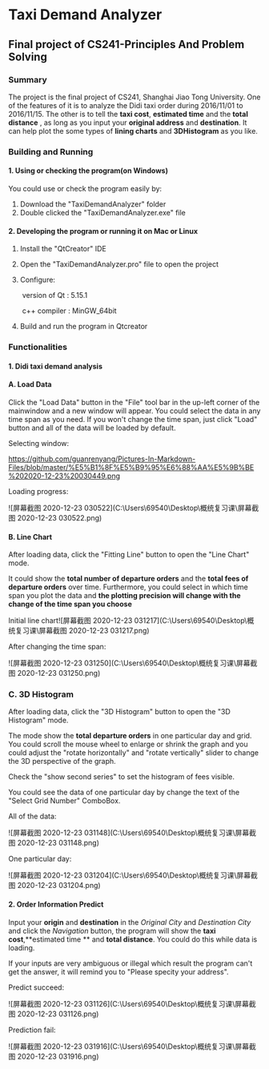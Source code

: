 # Taxi Demand Analyzer 

## Final project of CS241-Principles And Problem Solving 

### Summary

The project is the final project of CS241, Shanghai Jiao Tong University. One of the features of it is to analyze the Didi taxi order during 2016/11/01 to 2016/11/15. The other is to tell the **taxi cost**, **estimated time** and the **total distance** , as long as you input your **original address** and **destination**. It can help plot the some types of **lining charts** and **3DHistogram** as you like.  

### Building and Running

#### 1. Using or checking the program(on Windows)

You could use or check the program easily by:

1. Download the "TaxiDemandAnalyzer" folder
2. Double clicked the "TaxiDemandAnalyzer.exe" file

#### 2. Developing the program or running it on Mac or Linux

1. Install the "QtCreator" IDE

2. Open the "TaxiDemandAnalyzer.pro" file to open the project

3. Configure:

   ​	version of Qt : 5.15.1

   ​	c++ compiler : MinGW_64bit

4. Build and run the program in Qtcreator

### Functionalities

#### 1. Didi taxi demand analysis

#### A. Load Data

Click the "Load Data" button in the "File" tool bar in the up-left corner of the mainwindow and a new window will appear. You could select the data in any time span as you need.  If you won't change the time span, just click "Load" button and all of the data will be loaded by default.

Selecting window:

https://github.com/guanrenyang/Pictures-In-Markdown-Files/blob/master/%E5%B1%8F%E5%B9%95%E6%88%AA%E5%9B%BE%202020-12-23%20030449.png

Loading progress:

![屏幕截图 2020-12-23 030522](C:\Users\69540\Desktop\概统复习课\屏幕截图 2020-12-23 030522.png)



#### B. Line Chart

After loading data, click the "Fitting Line" button to open the "Line Chart" mode.

It could show the **total number of departure orders** and the **total fees of departure orders** over time. Furthermore, you could select in which time span you plot the data and **the plotting precision will change with the change of the time span you choose** 

Initial line chart![屏幕截图 2020-12-23 031217](C:\Users\69540\Desktop\概统复习课\屏幕截图 2020-12-23 031217.png)

After changing the time span:

![屏幕截图 2020-12-23 031250](C:\Users\69540\Desktop\概统复习课\屏幕截图 2020-12-23 031250.png)

### C. 3D Histogram

After loading data, click the "3D Histogram" button to open the "3D Histogram" mode.

 The mode show the **total departure orders** in one particular day and grid. You could scroll the mouse wheel to enlarge or shrink the graph and you could adjust the "rotate horizontally" and "rotate vertically" slider to change the 3D perspective of the graph. 

Check the "show second series" to set the histogram of fees visible.

You could see the data of one particular day by change the text of the "Select Grid Number" ComboBox.

All of the data:

![屏幕截图 2020-12-23 031148](C:\Users\69540\Desktop\概统复习课\屏幕截图 2020-12-23 031148.png)

One particular day:

![屏幕截图 2020-12-23 031204](C:\Users\69540\Desktop\概统复习课\屏幕截图 2020-12-23 031204.png)



#### 2. Order Information Predict

Input your **origin** and **destination** in the *Original City* and *Destination City* and click the *Navigation* button, the program will show the **taxi cost**,**estimated time ** and **total distance**. You could do this while data is loading. 

If your inputs are very ambiguous or illegal which result the program can't get the answer, it will remind you to "Please specity your address".

Predict succeed:

![屏幕截图 2020-12-23 031126](C:\Users\69540\Desktop\概统复习课\屏幕截图 2020-12-23 031126.png)

Prediction fail:

![屏幕截图 2020-12-23 031916](C:\Users\69540\Desktop\概统复习课\屏幕截图 2020-12-23 031916.png)

